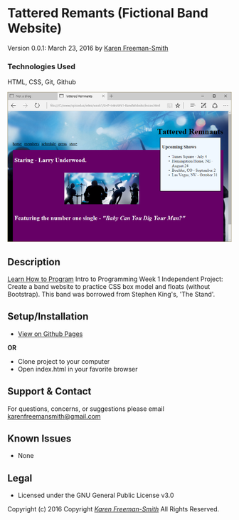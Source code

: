 # Tattered Remants (Fictional Band Website)
Version 0.0.1: March 23, 2016
by [Karen Freeman-Smith](https://karenfreemansmith.github.io)

### Technologies Used
HTML, CSS, Git, Github

![screenshot of project running](screenshot.png)

## Description
[Learn How to Program](http://learnhowtoprogram.com) Intro to Programming Week 1 Independent Project: Create a band website to practice CSS box model and floats (without Bootstrap). This band was borrowed from Stephen King's, 'The Stand'.

## Setup/Installation
* [View on Github Pages](https://karenfreemansmith.github.io/LHP-IntroWk1-BandWebsite)

 __OR__
* Clone project to your computer
* Open index.html in your favorite browser

## Support & Contact
For questions, concerns, or suggestions please email karenfreemansmith@gmail.com

## Known Issues
* None

## Legal
* Licensed under the GNU General Public License v3.0

Copyright (c) 2016 Copyright _[Karen Freeman-Smith](https://karenfreemansmith.github.io)_ All Rights Reserved.
